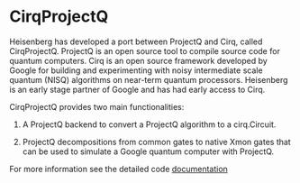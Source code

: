 # CirqProjectQ

Heisenberg has developed a port between ProjectQ and Cirq, called CirqProjectQ. ProjectQ is an open source tool to compile source code for quantum computers. Cirq is an open source framework developed by Google for building and experimenting with noisy intermediate scale quantum (NISQ) algorithms on near-term quantum processors. Heisenberg is an early stage partner of Google and has had early access to Cirq.

CirqProjectQ provides two main functionalities:

1. A ProjectQ backend to convert a ProjectQ algorithm to a cirq.Circuit.

2. ProjectQ decompositions from common gates to native Xmon gates that can be used to simulate a Google quantum computer with ProjectQ.

For more information see the detailed code [documentation](https://cirqprojectq.readthedocs.io/en/latest/)
